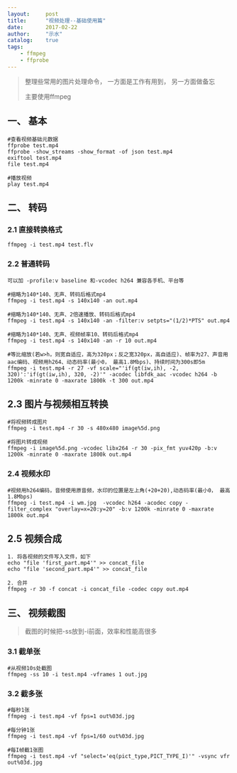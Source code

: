 ```yaml
---
layout:     post
title:      "视频处理--基础使用篇"
date:       2017-02-22
author:     "示水"
catalog:    true
tags:
    - ffmpeg
    - ffprobe
---
```


> 整理些常用的图片处理命令， 一方面是工作有用到， 另一方面做备忘
> 
> 主要使用ffmpeg

## 一、 基本
```
#查看视频基础元数据
ffprobe test.mp4
ffprobe -show_streams -show_format -of json test.mp4
exiftool test.mp4
file test.mp4

#播放视频
play test.mp4
```

## 二、 转码

### 2.1 直接转换格式
```
ffmpeg -i test.mp4 test.flv
```

### 2.2  普通转码
```
可以加 -profile:v baseline 和-vcodec h264 兼容各手机、平台等

#缩略为140*140、无声、转码后格式mp4
ffmpeg -i test.mp4 -s 140x140 -an out.mp4

#缩略为140*140、无声、2倍速播放、转码后格式mp4
ffmpeg -i test.mp4 -s 140x140 -an -filter:v setpts="(1/2)*PTS" out.mp4

#缩略为140*140、无声、视频帧率10、转码后格式mp4
ffmpeg -i test.mp4 -s 140x140 -an -r 10 out.mp4

#等比缩放(若w>h，则宽自适应，高为320px；反之宽320px，高自适应)、帧率为27、声音用aac编码、视频用h264、动态码率(最小0， 最高1.8Mbps)、持续时间为300s即5m
ffmpeg -i test.mp4 -r 27 -vf scale="'if(gt(iw,ih), -2, 320)':'if(gt(iw,ih), 320, -2)'" -acodec libfdk_aac -vcodec h264 -b 1200k -minrate 0 -maxrate 1800k -t 300 out.mp4
```

## 2.3 图片与视频相互转换
```
#将视频转成图片
ffmpeg -i test.mp4 -r 30 -s 480x480 image%5d.png

#将图片转成视频
ffmpeg -i image%5d.png -vcodec libx264 -r 30 -pix_fmt yuv420p -b:v 1200k -minrate 0 -maxrate 1800k out.mp4
```

### 2.4 视频水印
```
#视频用h264编码，音频使用原音频，水印的位置是左上角(+20+20),动态码率(最小0， 最高1.8Mbps)
ffmpeg -i test.mp4 -i wm.jpg  -vcodec h264 -acodec copy -filter_complex "overlay=x=20:y=20" -b:v 1200k -minrate 0 -maxrate 1800k out.mp4
```

## 2.5 视频合成
```
1. 将各视频的文件写入文件，如下
echo "file 'first_part.mp4'" >> concat_file
echo "file 'second_part.mp4'" >> concat_file

2. 合并
ffmpeg -r 30 -f concat -i concat_file -codec copy out.mp4
```

## 三、 视频截图
> 截图的时候把-ss放到-i前面，效率和性能高很多

### 3.1 截单张
```
#从视频10s处截图
ffmpeg -ss 10 -i test.mp4 -vframes 1 out.jpg
```

### 3.2 截多张
```
#每秒1张
ffmpeg -i test.mp4 -vf fps=1 out%03d.jpg

#每分钟1张
ffmpeg -i test.mp4 -vf fps=1/60 out%03d.jpg

#每I帧截1张图
ffmpeg -i test.mp4 -vf "select='eq(pict_type,PICT_TYPE_I)'" -vsync vfr out%03d.jpg
```